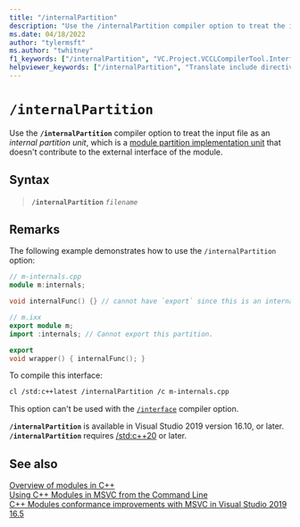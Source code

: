 ```yaml
---
title: "/internalPartition"
description: "Use the /internalPartition compiler option to treat the input file as an internal partition unit."
ms.date: 04/18/2022
author: "tylermsft"
ms.author: "twhitney"
f1_keywords: ["/internalPartition", "VC.Project.VCCLCompilerTool.Interface"]
helpviewer_keywords: ["/internalPartition", "Translate include directives into import directives"]
---
```

# `/internalPartition`

Use the **`/internalPartition`** compiler option to treat the input file as an *internal partition unit*, which is a [module partition implementation unit](../../cpp/modules-cpp.md#implementing-modules) that doesn't contribute to the external interface of the module.

## Syntax

> **`/internalPartition`** *`filename`*

## Remarks

The following example demonstrates how to use the `/internalPartition` option:

```cpp
// m-internals.cpp
module m:internals;

void internalFunc() {} // cannot have `export` since this is an internal partition
```

```cpp
// m.ixx
export module m;
import :internals; // Cannot export this partition.

export
void wrapper() { internalFunc(); }
```

To compile this interface:

```bash
cl /std:c++latest /internalPartition /c m-internals.cpp
```

This option can't be used with the [`/interface`](interface.md) compiler option.

**`/internalPartition`** is available in Visual Studio 2019 version 16.10, or later.\
**`/internalPartition`** requires [/std:c++20](std-specify-language-standard-version.md) or later.

## See also

[Overview of modules in C++](../../cpp/modules-cpp.md)\
[Using C++ Modules in MSVC from the Command Line](https://devblogs.microsoft.com/cppblog/using-cpp-modules-in-msvc-from-the-command-line-part-1/)\
[C++ Modules conformance improvements with MSVC in Visual Studio 2019 16.5](https://devblogs.microsoft.com/cppblog/c-modules-conformance-improvements-with-msvc-in-visual-studio-2019-16-5/#module-partitions)